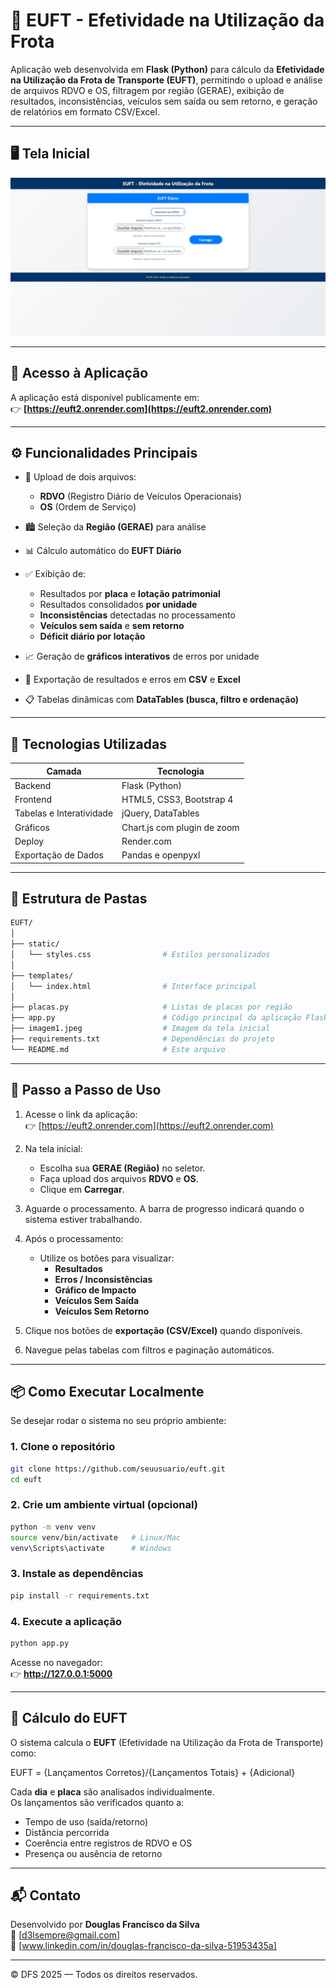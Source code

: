 # 🚚 EUFT - Efetividade na Utilização da Frota

Aplicação web desenvolvida em **Flask (Python)** para cálculo da **Efetividade na Utilização da Frota de Transporte (EUFT)**, permitindo o upload e análise de arquivos RDVO e OS, filtragem por região (GERAE), exibição de resultados, inconsistências, veículos sem saída ou sem retorno, e geração de relatórios em formato CSV/Excel.

---

## 🖥️ Tela Inicial

<p align="center">
  <img src="imagem1.jpeg" alt="Tela inicial da aplicação EUFT" width="700"/>
</p>

---

## 🚀 Acesso à Aplicação

A aplicação está disponível publicamente em:  
👉 **[https://euft2.onrender.com](https://euft2.onrender.com)**

---

## ⚙️ Funcionalidades Principais

- 📂 Upload de dois arquivos:  
  - **RDVO** (Registro Diário de Veículos Operacionais)  
  - **OS** (Ordem de Serviço)

- 🏙️ Seleção da **Região (GERAE)** para análise
- 📊 Cálculo automático do **EUFT Diário**
- ✅ Exibição de:
  - Resultados por **placa** e **lotação patrimonial**
  - Resultados consolidados **por unidade**
  - **Inconsistências** detectadas no processamento
  - **Veículos sem saída** e **sem retorno**
  - **Déficit diário por lotação**
- 📈 Geração de **gráficos interativos** de erros por unidade
- 💾 Exportação de resultados e erros em **CSV** e **Excel**
- 📋 Tabelas dinâmicas com **DataTables (busca, filtro e ordenação)**

---

## 🧩 Tecnologias Utilizadas

| Camada | Tecnologia |
|--------|-------------|
| Backend | Flask (Python) |
| Frontend | HTML5, CSS3, Bootstrap 4 |
| Tabelas e Interatividade | jQuery, DataTables |
| Gráficos | Chart.js com plugin de zoom |
| Deploy | Render.com |
| Exportação de Dados | Pandas e openpyxl |

---

## 📄 Estrutura de Pastas

```bash
EUFT/
│
├── static/
│   └── styles.css                # Estilos personalizados
│
├── templates/
│   └── index.html                # Interface principal
│
├── placas.py                     # Listas de placas por região
├── app.py                        # Código principal da aplicação Flask
├── imagem1.jpeg                  # Imagem da tela inicial
├── requirements.txt              # Dependências do projeto
└── README.md                     # Este arquivo
```

---

## 🧠 Passo a Passo de Uso

1. Acesse o link da aplicação:  
   👉 [https://euft2.onrender.com](https://euft2.onrender.com)

2. Na tela inicial:
   - Escolha sua **GERAE (Região)** no seletor.
   - Faça upload dos arquivos **RDVO** e **OS**.
   - Clique em **Carregar**.

3. Aguarde o processamento. A barra de progresso indicará quando o sistema estiver trabalhando.

4. Após o processamento:
   - Utilize os botões para visualizar:
     - **Resultados**  
     - **Erros / Inconsistências**  
     - **Gráfico de Impacto**  
     - **Veículos Sem Saída**  
     - **Veículos Sem Retorno**

5. Clique nos botões de **exportação (CSV/Excel)** quando disponíveis.

6. Navegue pelas tabelas com filtros e paginação automáticos.

---

## 📦 Como Executar Localmente

Se desejar rodar o sistema no seu próprio ambiente:

### 1. Clone o repositório

```bash
git clone https://github.com/seuusuario/euft.git
cd euft
```

### 2. Crie um ambiente virtual (opcional)

```bash
python -m venv venv
source venv/bin/activate   # Linux/Mac
venv\Scripts\activate      # Windows
```

### 3. Instale as dependências

```bash
pip install -r requirements.txt
```

### 4. Execute a aplicação

```bash
python app.py
```

Acesse no navegador:  
👉 **http://127.0.0.1:5000**

---

## 🧮 Cálculo do EUFT

O sistema calcula o **EUFT** (Efetividade na Utilização da Frota de Transporte) como:


EUFT = {Lançamentos Corretos}/{Lançamentos Totais} + {Adicional}


Cada **dia** e **placa** são analisados individualmente.  
Os lançamentos são verificados quanto a:
- Tempo de uso (saída/retorno)
- Distância percorrida
- Coerência entre registros de RDVO e OS
- Presença ou ausência de retorno

---

## 📬 Contato

Desenvolvido por **Douglas Francisco da Silva**  
📧 [d3lsempre@gmail.com]  
💼 [www.linkedin.com/in/douglas-francisco-da-silva-51953435a]

---

© DFS 2025 — Todos os direitos reservados.
